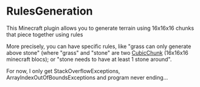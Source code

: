 # RulesGeneration
This Minecraft plugin allows you to generate terrain using 16x16x16 chunks that piece together using rules

More precisely, you can have specific rules, like "grass can only generate above stone" (where "grass" and
"stone" are two [CubicChunk](blob/master/src/main/java/fr/bananasmoothii/rulesgeneration/chunks/CubicChunk.java)
(16x16x16 minecraft blocs); or "stone needs to have at least 1 stone around".

For now, I only get StackOverflowExceptions, ArrayIndexOutOfBoundsExceptions and program never ending...
